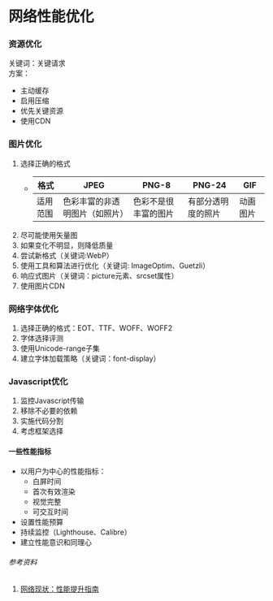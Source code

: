 # 网络性能优化

### 资源优化
关键词：关键请求<br>
方案：
* 主动缓存  
* 启用压缩
* 优先关键资源
* 使用CDN

### 图片优化
1. 选择正确的格式
    + 格式 | JPEG | PNG-8 | PNG-24 | GIF
      -----|------|-------|--------|-------
      适用范围 | 色彩丰富的非透明图片（如照片） | 色彩不是很丰富的图片 | 有部分透明度的照片 | 动画图片
2. 尽可能使用矢量图
3. 如果变化不明显，则降低质量
4. 尝试新格式（关键词:WebP）
5. 使用工具和算法进行优化（关键词: ImageOptim、Guetzli）
6. 响应式图片（关键词：picture元素、srcset属性）
7. 使用图片CDN

### 网络字体优化
1. 选择正确的格式：EOT、TTF、WOFF、WOFF2
2. 字体选择评测
3. 使用Unicode-range子集
4. 建立字体加载策略（关键词：font-display）

### Javascript优化
1. 监控Javascript传输
2. 移除不必要的依赖
3. 实施代码分割
4. 考虑框架选择

#### 一些性能指标
* 以用户为中心的性能指标：
    + 白屏时间
    + 首次有效渲染
    + 视觉完整
    + 可交互时间
* 设置性能预算
* 持续监控（Lighthouse、Calibre）
* 建立性能意识和同理心

###### 参考资料
1. [网络现状：性能提升指南](https://github.com/xitu/gold-miner/blob/master/TODO/talk-the-state-of-the-web.md)